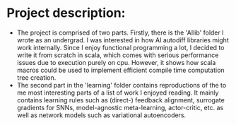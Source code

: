 # Project description:
- The project is comprised of two parts. Firstly, there is the 'AIlib' folder I wrote as an undergrad. I was interested in how AI autodiff libraries might work internally. Since I enjoy functional programming a lot, I decided to write it from scratch in scala, which comes with serious performance issues due to execution purely on cpu. However, it shows how scala macros could be used to implement efficient compile time computation tree creation.
- The second part in the 'learning' folder contains reproductions of the to me most interesting parts of a list of work I enjoyed reading. It mainly contains learning rules such as (direct-) feedback alignment, surrogate gradients for SNNs, model-agnostic meta-learning, actor-critic, etc. as well as network models such as variational autoencoders.

